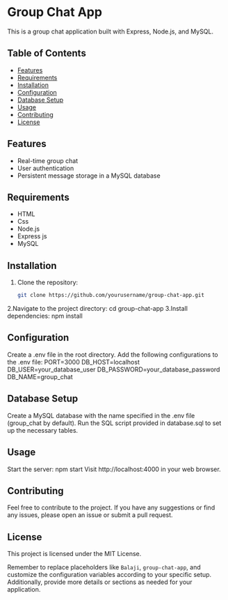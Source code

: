 # Group Chat App

This is a group chat application built with Express, Node.js, and MySQL.

## Table of Contents
- [Features](#features)
- [Requirements](#requirements)
- [Installation](#installation)
- [Configuration](#configuration)
- [Database Setup](#database-setup)
- [Usage](#usage)
- [Contributing](#contributing)
- [License](#license)

## Features
- Real-time group chat
- User authentication
- Persistent message storage in a MySQL database

## Requirements
- HTML
- Css
- Node.js
- Express js
- MySQL 

## Installation
1. Clone the repository:
   ```bash
   git clone https://github.com/yourusername/group-chat-app.git
2.Navigate to the project directory:
cd group-chat-app
3.Install dependencies:
npm install
## Configuration
Create a .env file in the root directory.
Add the following configurations to the .env file:
PORT=3000
DB_HOST=localhost
DB_USER=your_database_user
DB_PASSWORD=your_database_password
DB_NAME=group_chat
## Database Setup
Create a MySQL database with the name specified in the .env file (group_chat by default).
Run the SQL script provided in database.sql to set up the necessary tables.
## Usage
Start the server:
npm start
Visit http://localhost:4000 in your web browser.

## Contributing
Feel free to contribute to the project. If you have any suggestions or find any issues, please open an issue or submit a pull request.

## License
This project is licensed under the MIT License.


Remember to replace placeholders like `Balaji`, `group-chat-app`, and customize the configuration variables according to your specific setup. Additionally, provide more details or sections as needed for your application.
